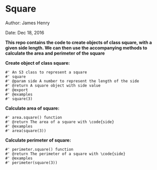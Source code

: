 # Square

Author: James Henry

Date: Dec 18, 2016

**This repo contains the code to create objects of class square, with a given side length. We can then use the accompanying methods to calculate the area and perimeter of the square**


**Create object of class square:**

```
#' An S3 class to represent a square
#' square
#' @param side A number to represent the length of the side
#' @return A square object with side value
#' @export
#' @examples
#' square(3)
```

**Calculate area of square:**

```
#' area.square() function
#' @return The area of a square with \code{side}
#' @examples
#' area(square(3))
```

**Calculate perimeter of square:**

```
#' perimeter.square() function
#' @return The perimeter of a square with \code{side}
#' @examples
#' perimeter(square(3))
```

